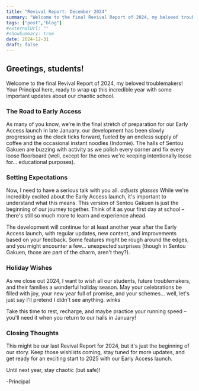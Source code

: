 ```yaml
---
title: "Revival Report: December 2024"
summary: "Welcome to the final Revival Report of 2024, my beloved troublemakers! Your Principal here, ready to wrap up this incredible year with some important updates ..."
tags: ["post","blog"]
#externalUrl: ""
#showSummary: true
date: 2024-12-31
draft: false
---
```


## Greetings, students!

Welcome to the final Revival Report of 2024, my beloved troublemakers! Your Principal here, ready to wrap up this incredible year with some important updates about our chaotic school.

### The Road to Early Access
As many of you know, we're in the final stretch of preparation for our Early Access launch in late January. our development has been slowly progressing as the clock ticks forward, fueled by an endless supply of coffee and the occasional instant noodles (Indomie). The halls of Sentou Gakuen are buzzing with activity as we polish every corner and fix every loose floorboard (well, except for the ones we're keeping intentionally loose for... educational purposes).

### Setting Expectations
Now, I need to have a serious talk with you all. *adjusts glasses* While we're incredibly excited about the Early Access launch, it's important to understand what this means. This version of Sentou Gakuen is just the beginning of our journey together. Think of it as your first day at school – there's still so much more to learn and experience ahead.

The development will continue for at least another year after the Early Access launch, with regular updates, new content, and improvements based on your feedback. Some features might be rough around the edges, and you might encounter a few... unexpected surprises (though in Sentou Gakuen, those are part of the charm, aren't they?).

### Holiday Wishes
As we close out 2024, I want to wish all our students, future troublemakers, and their families a wonderful holiday season. May your celebrations be filled with joy, your new year full of promise, and your schemes... well, let's just say I'll pretend I didn't see anything. *winks*

Take this time to rest, recharge, and maybe practice your running speed – you'll need it when you return to our halls in January!

### Closing Thoughts
This might be our last Revival Report for 2024, but it's just the beginning of our story. Keep those wishlists coming, stay tuned for more updates, and get ready for an exciting start to 2025 with our Early Access launch.

Until next year, stay chaotic (but safe)!

-Principal